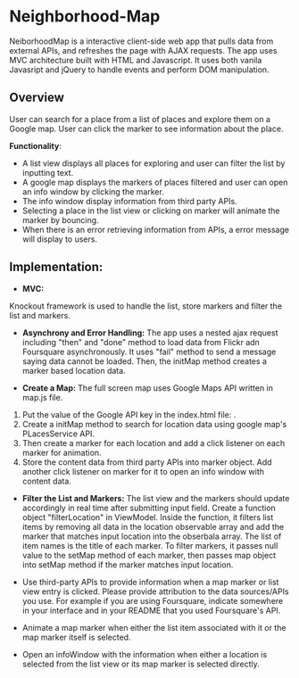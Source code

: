 # Neighborhood-Map
NeiborhoodMap is a interactive client-side web app that pulls data from external APIs, and refreshes the page with AJAX requests. The app uses MVC architecture built with HTML and Javascript. It uses both vanila Javasript and jQuery to handle events and perform DOM manipulation. 

## Overview 
User can search for a place from a list of places and explore them on a Google map. User can click the marker to see information about the place. 

**Functionality**:
* A list view displays all places for exploring and user can filter the list by inputting text.
* A google map displays the markers of places filtered and user can open an info window by clicking the marker.
* The info window display information from third party APIs.
* Selecting a place in the list view or clicking on marker will animate the marker by bouncing. 
* When there is an error retrieving information from APIs, a error message will display to users.


## Implementation: 
*  **MVC:** 

Knockout framework is used to handle the list, store markers and filter the list and markers. 

* **Asynchrony and Error Handling:** 
The app uses a nested ajax request including "then" and "done" method to load data from Flickr adn Foursquare asynchronously. It uses "fail" method to send a message saying data cannot be loaded. Then, the initMap method creates a marker based location data.

* **Create a Map:**
The full screen map uses Google Maps API written in map.js file. 
1. Put the value of the Google API key in the index.html file: <script src="http://maps.googleapis.com/maps/api/js?libraries=places&key=[YOUR_API_KEY]"></script>. 
2. Create a initMap method to search for location data using google map's PLacesService API. 
3. Then create a marker for each location and add a click listener on each marker for animation. 
4. Store the content data from third party APIs into marker object. Add another click listener on marker for it to open an info window with content data. 

* **Filter the List and Markers:** The list view and the markers should update accordingly in real time after submitting input field. 
Create a function object "filterLocation" in ViewModel. Inside the function, it filters list items by removing all data in the location observable array and add the marker that matches input location into the obserbala array. The list of item names is the title of each marker. To filter markers, it passes null value to the setMap method of each marker, then passes map object into setMap method if the marker matches input location. 



* Use third-party APIs to provide information when a map marker or list view entry is clicked. Please provide attribution to the data sources/APIs you use. For example if you are using Foursquare, indicate somewhere in your interface and in your README that you used Foursquare's API.

* Animate a map marker when either the list item associated with it or the map marker itself is selected.

* Open an infoWindow with the information when either a location is selected from the list view or its map marker is selected directly.

